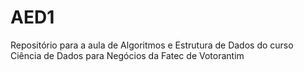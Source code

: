 # AED1
Repositório para a aula de Algoritmos e Estrutura de Dados do curso Ciência de Dados para Negócios da Fatec de Votorantim
